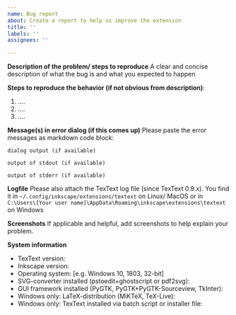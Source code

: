 ```yaml
---
name: Bug report
about: Create a report to help us improve the extension
title: ''
labels: ''
assignees: ''

---
```


**Description of the problem/ steps to reproduce**
A clear and concise description of what the bug is and what you expected to happen

**Steps to reproduce the behavior (if not obvious from description)**:
1. ....
2. ....
3. ....

**Message(s) in error dialog (if this comes up)**
Please paste the error messages as markdown code block:
```
dialog output (if available)
```
```
output of stdout (if available)
```
```
output of stderr (if available)
```

**Logfile**
Please also attach the TexText log file (since TexText 0.9.x). You find it in `~/.config/inkscape/extensions/textext` on Linux/ MacOS or in `C:\Users\[Your user name]\AppData\Roaming\inkscape\extensions\textext` on Windows

**Screenshots**
If applicable and helpful, add screenshots to help explain your problem.

**System information**

- TexText version:
- Inkscape version:
- Operating system: [e.g. Windows 10, 1803, 32-bit]
- SVG-converter installed (pstoedit+ghostscript or pdf2svg):
- GUI framework installed (PyGTK, PyGTK+PyGTK-Sourceview, TkInter):
- Windows only: LaTeX-distribution (MiKTeX, TeX-Live):
- Windows only: TexText installed via batch script or installer file:
